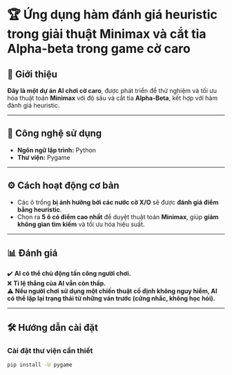 # 🏆 Ứng dụng hàm đánh giá heuristic trong giải thuật Minimax và cắt tỉa Alpha-beta trong game cờ caro  

## 📌 Giới thiệu  
**Đây là một dự án AI chơi cờ caro**, được phát triển để thử nghiệm và tối ưu hóa thuật toán **Minimax** với độ sâu và cắt tỉa **Alpha-Beta**, kết hợp với hàm đánh giá heuristic.

---

## 🔧 Công nghệ sử dụng  
- **Ngôn ngữ lập trình:** Python  
- **Thư viện:** Pygame  

---

## ⚙️ Cách hoạt động cơ bản  
- Các ô trống **bị ảnh hưởng bởi các nước cờ X/O** sẽ được **đánh giá điểm bằng heuristic**.  
- Chọn ra **5 ô có điểm cao nhất** để duyệt thuật toán **Minimax**, giúp **giảm không gian tìm kiếm** và tối ưu hóa hiệu suất.  

---

## 📊 Đánh giá  
✔️ **AI có thể chủ động tấn công người chơi.**  
❌ **Tỉ lệ thắng của AI vẫn còn thấp.**  
⚠️ **Nếu người chơi sử dụng một chiến thuật cố định không nguy hiểm, AI có thể lặp lại trạng thái từ những ván trước (cứng nhắc, không học hỏi).**  

---

## 🛠️ Hướng dẫn cài đặt  
### **Cài đặt thư viện cần thiết**  
```bash
pip install -U pygame
